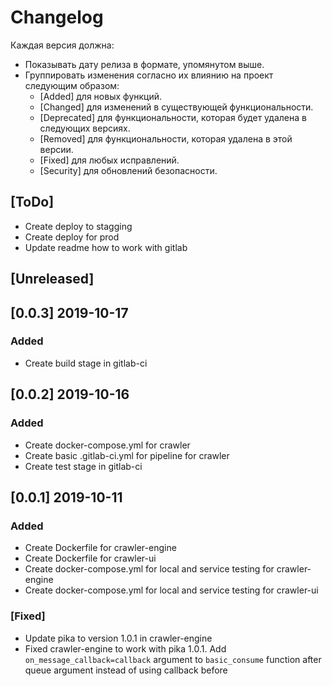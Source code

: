 # Changelog

Каждая версия должна:

- Показывать дату релиза в формате, упомянутом выше.
- Группировать изменения согласно их влиянию на проект следующим образом:
  - [Added] для новых функций.
  - [Changed] для изменений в существующей функциональности.
  - [Deprecated] для функциональности, которая будет удалена в следующих версиях.
  - [Removed] для функциональности, которая удалена в этой версии.
  - [Fixed] для любых исправлений.
  - [Security] для обновлений безопасности.

## [ToDo]
- Create deploy to stagging
- Create deploy for prod
- Update readme how to work with gitlab

## [Unreleased]

## [0.0.3] 2019-10-17
### Added
- Create build stage in gitlab-ci

## [0.0.2] 2019-10-16
### Added
- Create docker-compose.yml for crawler
- Create basic .gitlab-ci.yml for pipeline for crawler
- Create test stage in gitlab-ci

## [0.0.1] 2019-10-11
### Added
- Create Dockerfile for crawler-engine
- Create Dockerfile for crawler-ui
- Create docker-compose.yml for local and service testing for crawler-engine
- Create docker-compose.yml for local and service testing for crawler-ui

### [Fixed]
- Update pika to version 1.0.1 in crawler-engine
- Fixed crawler-engine to work with pika 1.0.1. Add `on_message_callback=callback` argument to `basic_consume` function after queue argument instead of using callback before


